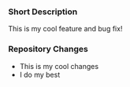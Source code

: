 ### Short Description
This is my cool feature and bug fix!

### Repository Changes
- This is my cool changes
- I do my best
